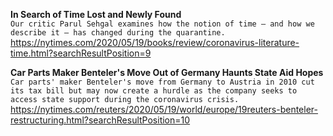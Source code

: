 **In Search of Time Lost and Newly Found**\
`Our critic Parul Sehgal examines how the notion of time — and how we describe it — has changed during the quarantine.`\
https://nytimes.com/2020/05/19/books/review/coronavirus-literature-time.html?searchResultPosition=9

**Car Parts Maker Benteler's Move Out of Germany Haunts State Aid Hopes**\
`Car parts' maker Benteler's move from Germany to Austria in 2010 cut its tax bill but may now create a hurdle as the company seeks to access state support during the coronavirus crisis.`\
https://nytimes.com/reuters/2020/05/19/world/europe/19reuters-benteler-restructuring.html?searchResultPosition=10

